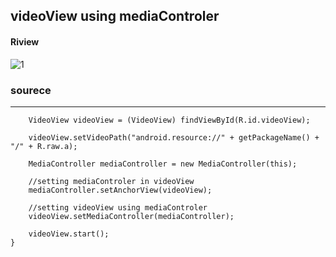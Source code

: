## videoView using mediaControler

#### Riview
![1](https://user-images.githubusercontent.com/43386555/54184704-d98d0300-44d9-11e9-87a5-de745065bf5d.gif)

### sourece
____________
        VideoView videoView = (VideoView) findViewById(R.id.videoView);

        videoView.setVideoPath("android.resource://" + getPackageName() + "/" + R.raw.a);

        MediaController mediaController = new MediaController(this);

        //setting mediaControler in videoView
        mediaController.setAnchorView(videoView);

        //setting videoView using mediaControler
        videoView.setMediaController(mediaController);

        videoView.start();
    }
